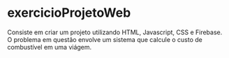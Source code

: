 # exercicioProjetoWeb
Consiste em criar um projeto utilizando HTML, Javascript, CSS e Firebase. O problema em questão envolve um sistema que calcule o custo de combustível em uma viágem.
